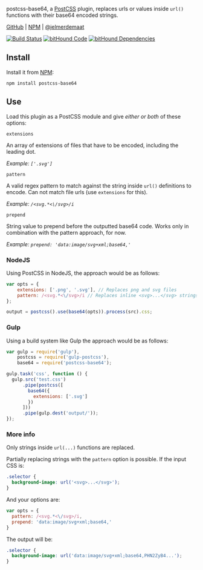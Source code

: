 postcss-base64, a [PostCSS](https://github.com/postcss/postcss/) plugin, replaces urls or values inside `url()` functions with their base64 encoded strings.

[GitHub](https://github.com/jelmerdemaat/postcss-base64) | [NPM](https://www.npmjs.com/package/postcss-base64) | [@jelmerdemaat](https://twitter.com/jelmerdemaat)

[![Build Status](https://travis-ci.org/jelmerdemaat/postcss-base64.svg?branch=master)](https://travis-ci.org/jelmerdemaat/postcss-base64)
[![bitHound Code](https://www.bithound.io/github/jelmerdemaat/postcss-base64/badges/code.svg)](https://www.bithound.io/github/jelmerdemaat/postcss-base64)
[![bitHound Dependencies](https://www.bithound.io/github/jelmerdemaat/postcss-base64/badges/dependencies.svg)](https://www.bithound.io/github/jelmerdemaat/postcss-base64/master/dependencies/npm)

## Install

Install it from [NPM](https://www.npmjs.com/package/postcss-base64):

```
npm install postcss-base64
```

## Use

Load this plugin as a PostCSS module and give _either or both_ of these options:

`extensions`

An array of extensions of files that have to be encoded, including the leading dot.

_Example: `['.svg']`_

`pattern`

A valid regex pattern to match against the string inside `url()` definitions to encode. Can not match file urls (use `extensions` for this).

_Example: `/<svg.*<\/svg>/i`_

`prepend`

String value to prepend before the outputted base64 code. Works only in combination with the pattern approach, for now.

_Example: `prepend: 'data:image/svg+xml;base64,'`_


### NodeJS
Using PostCSS in NodeJS, the approach would be as follows:
```js
var opts = {
    extensions: ['.png', '.svg'], // Replaces png and svg files
    pattern: /<svg.*<\/svg>/i // Replaces inline <svg>...</svg> strings
};

output = postcss().use(base64(opts)).process(src).css;
```

### Gulp
Using a build system like Gulp the approach would be as follows:
```js
var gulp = require('gulp'),
    postcss = require('gulp-postcss'),
    base64 = require('postcss-base64');

gulp.task('css', function () {
  gulp.src('test.css')
      .pipe(postcss([
        base64({
          extensions: ['.svg']
        })
      ]))
      .pipe(gulp.dest('output/'));
});
```

### More info
Only strings inside `url(...)` functions are replaced.

Partially replacing strings with the `pattern` option is possible. If the input CSS is:

```css
.selector {
  background-image: url('<svg>...</svg>');
}
```
And your options are:
```js
var opts = {
  pattern: /<svg.*<\/svg>/i,
  prepend: 'data:image/svg+xml;base64,'
}
```
The output will be:
```css
.selector {
  background-image: url('data:image/svg+xml;base64,PHN2ZyB4...');
}
```
